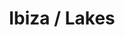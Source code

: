 ---
ee_id: '4354'
site: '1'
type: '2'
long_id: 2016-034 Ibiza / Lakes
url: 2016-034-ibiza-lakes
title: Ibiza / Lakes
year: '2016'
medium: 1920x1080 H.264/MPEG-4 Part 10 looped digital file (from 11 lossless TIFS),
  media player, 65–75” flatscreen, armature, various cables
commission:
dims: Dimensions variable
pitch:
ps:
live_url:
related:
youtube:
imgs: ibiza-lakes-2016-034-full-database-JH.jpg
subheading:
display_year: '2016'
download:
add_credit:
add_credits:
related_code:
layout: things-i-made
---